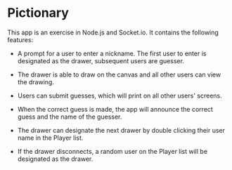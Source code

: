 # Pictionary

This app is an exercise in Node.js and Socket.io. It contains the following features:

- A prompt for a user to enter a nickname. The first user to enter is designated as the drawer, subsequent users are guesser.

- The drawer is able to draw on the canvas and all other users can view the drawing.

- Users can submit guesses, which will print on all other users' screens.

- When the correct guess is made, the app will announce the correct guess and the name of the guesser.

- The drawer can designate the next drawer by double clicking their user name in the Player list.

- If the drawer disconnects, a random user on the Player list will be designated as the drawer.